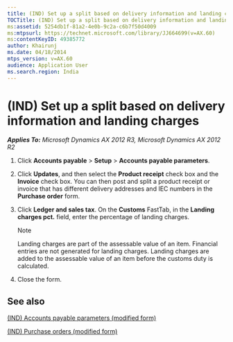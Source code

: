 ```yaml
---
title: (IND) Set up a split based on delivery information and landing charges
TOCTitle: (IND) Set up a split based on delivery information and landing charges
ms:assetid: 5254db1f-81a2-4e0b-9c2a-c6b7f50d4009
ms:mtpsurl: https://technet.microsoft.com/library/JJ664699(v=AX.60)
ms:contentKeyID: 49385772
author: Khairunj
ms.date: 04/18/2014
mtps_version: v=AX.60
audience: Application User
ms.search.region: India
---
```


# (IND) Set up a split based on delivery information and landing charges 


_**Applies To:** Microsoft Dynamics AX 2012 R3, Microsoft Dynamics AX 2012 R2_

1.  Click **Accounts payable** \> **Setup** \> **Accounts payable parameters**.

2.  Click **Updates**, and then select the **Product receipt** check box and the **Invoice** check box. You can then post and split a product receipt or invoice that has different delivery addresses and IEC numbers in the **Purchase order** form.

3.  Click **Ledger and sales tax**. On the **Customs** FastTab, in the **Landing charges pct.** field, enter the percentage of landing charges.
    

    > [!NOTE]
    > <P>Landing charges are part of the assessable value of an item. Financial entries are not generated for landing charges. Landing charges are added to the assessable value of an item before the customs duty is calculated.</P>



4.  Close the form.

## See also

[(IND) Accounts payable parameters (modified form)](https://technet.microsoft.com/library/jj664793\(v=ax.60\))

[(IND) Purchase orders (modified form)](https://technet.microsoft.com/library/jj664798\(v=ax.60\))

  


